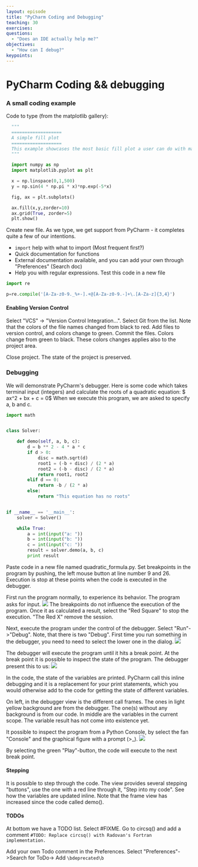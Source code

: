 ```yaml
---
layout: episode
title: "PyCharm Coding and Debugging"
teaching: 30
exercises: 
questions:
  - "Does an IDE actually help me?"
objectives:
  - "How can I debug?"
keypoints:
---
```


# PyCharm Coding && debugging

### A small coding example

Code to type (from the matplotlib gallery):
```python
  """
  ===================
  A simple fill plot
  ===================
  This example showcases the most basic fill plot a user can do with matplotlib
  """

  import numpy as np
  import matplotlib.pyplot as plt

  x = np.linspace(0,1,500)
  y = np.sin(4 * np.pi * x)*np.exp(-5*x)

  fig, ax = plt.subplots()

  ax.fill(x,y,zorder=10)
  ax.grid(True, zorder=5)
  plt.show()

```
Create new file. As we type, we get support from PyCharm - it completes quite a few of our intentions.
 - ```import``` help with what to import (Most frequent first?)
 - Quick documentation for functions
 - External documentation available, and you can add your own through "Preferences" (Search doc)
 - Help you with regular expressions. Test this code in a new file
 
 ``` python
import re

p=re.compile('[A-Za-z0-9._%+-].+@[A-Za-z0-9.-]+\.[A-Za-z]{3,4}')
```
#### Enabling Version Control
Select "VCS" -> "Version Control Integration...". Select Git from the list. Note that the colors
of the file names changed from black to red.
Add files to version control, and colors change to green.
Commit the files. Colors change from green to black. These colors changes applies also to the
project area.

Close project. The state of the project is preserved.


### Debugging
We will demonstrate PyCharm's debugger. Here is some code which takes terminal input (integers)
and calculate the roots of a quadratic equation:
$ ax^2 + bx + c = 0$
When we execute this program, we are asked to specify a, b and c.

```python
import math


class Solver:

    def demo(self, a, b, c):
        d = b ** 2 - 4 * a * c
        if d > 0:
            disc = math.sqrt(d)
            root1 = (-b + disc) / (2 * a)
            root2 = (-b - disc) / (2 * a)
            return root1, root2
        elif d == 0:
            return -b / (2 * a)
        else:
            return "This equation has no roots"


if __name__ == '__main__':
    solver = Solver()

    while True:
        a = int(input("a: "))
        b = int(input("b: "))
        c = int(input("c: "))
        result = solver.demo(a, b, c)
        print result
```

Paste code in a new file named quadratic_formula.py. Set breakpoints in the program by pushing,
the left mouse button at line number 9 and 26. Execution is stop at these points when the code
is executed in the debugger.

First run the program normally, to experience its behavior. The program asks for input.
![](../img/PyC_dbx_qfinput.png)
The breakpoints do not influence the execution of the program. Once it as calculated a result,
select the "Red Square" to stop the execution. "The Red X" remove the session.

Next, execute the program under the control of the debugger. Select "Run"->"Debug". Note, that
there is two "Debug". First time you run something in the debugger, you need to need to select
the lower one in the dialog.
![](../img/PyC_dbx_dbxselect.png)

The debugger will execute the program until it hits a break point. At the break point it is
possible to inspect the state of the program. The debugger present this to us:
![](../img/PyC_dbx_inline.png)

In the code, the state of the variables are printed. PyCharm call this inline debugging and it
is a replacement for your print statements, which you would otherwise add to the code for
getting the state of different variables.

On left, in the debugger view is the different call frames. The ones in light yellow background are from the debugger.
The one(s) without any background is from our code. In middle are the variables in the current
scope. The variable result has not come into existence yet.

It possible to inspect the program from a Python Console, by select the fan "Console" and the
graphical figure with a prompt (>_).
![](../img/PyC_dbx_pyprompt.png)

By selecting the green "Play"-button, the code will execute to the next break point. 

#### Stepping
It is possible to step through the code. The view provides several stepping "buttons", use the
one with a red line through it, "Step into my code".  See how the variables are updated inline.
Note that the frame view has increased since the code called demo().

#### TODOs
At bottom we have a TODO list. Select #FIXME.
Go to circsq() and add a comment ```#TODO: Replace circsq() with Radovan's Fortran implementation.```

Add your own Todo comment in the Preferences.
Select "Preferences"->Search for ToDo-> Add ```\bdeprecated\b```


